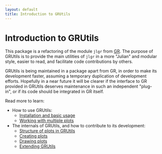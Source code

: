 ```yaml
---
layout: default
title: Introduction to GRUtils
---
```

# Introduction to GRUtils

This package is a refactoring of the module `jlgr` from [GR](https://github.com/jheinen/GR.jl). The purpose of GRUtils is to provide the main utilities of `jlgr` in a more "Julian" and modular style, easier to read, and facilitate code contributions by others.

GRUtils is being maintained in a package apart from GR, in order to make its development faster, assuming a temporary duplication of development efforts. Hopefully in a near future it will be clearer if the interface to GR provided in GRUtils deserves maintenance in such an independent "plug-in", or if its code should be integrated in GR itself.

Read more to learn:

* How to use GRUtils:
  - [Installation and basic usage](./usage/basics.md)
  - [Working with multiple plots](./usage/multipleplots.md)
* The internals of GRUtils, and how to contribute to its development:
  - [Structure of plots in GRUtils](./internals/structure.md)
  - [Creating plots](./internals/createplots.md)
  - [Drawing plots](./internals/drawplots.md)
  - [Extending GRUtils](./internals/extending.md)

